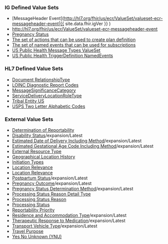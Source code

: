 ### IG Defined Value Sets

* [MessageHeader Event](http://hl7.org/fhir/us/ecr/ValueSet/valueset-ecr-messageheader-event|{{ site.data.fhir.igVer }} )
* http://hl7.org/fhir/us/ecr/ValueSet/valueset-ecr-messageheader-event
* [Pregnancy Status](http://hl7.org/fhir/us/ecr/ValueSet/us-ph-pregnancy-status)
* [The set of actions that can be used to create plan definition](http://hl7.org/fhir/us/ecr/ValueSet/us-ph-plandefinition-action)
* [The set of named events that can be used for subscriptions](http://hl7.org/fhir/us/ecr/ValueSet/us-ph-triggerdefinition-namedevent)
* [US Public Health Message Types ValueSet](http://hl7.org/fhir/us/ecr/ValueSet/us-ph-message-types-valueset)
* [US Public Health TriggerDefinition NamedEvents](http://hl7.org/fhir/us/ecr/ValueSet/us-ph-triggerdefinition-namedevent)

### HL7 Defined Value Sets

* [Document RelationshipType](http://hl7.org/fhir/ValueSet/document-relationship-type|4.0.1)
* [LOINC Diagnostic Report Codes](http://hl7.org/fhir/ValueSet/report-codes)
* [MessageSignificanceCategory](http://hl7.org/fhir/ValueSet/message-significance-category)
* [ServiceDeliveryLocationRoleType](http://terminology.hl7.org/ValueSet/v3-ServiceDeliveryLocationRoleType)
* [Tribal Entity US](http://terminology.hl7.org/ValueSet/v3-TribalEntityUS)
* [USPS Two Letter Alphabetic Codes](http://hl7.org/fhir/us/core/ValueSet/us-core-usps-state)

### External Value Sets

* [Determination of Reportability](https://phinvads.cdc.gov/vads/ViewValueSet.action?oid=2.16.840.1.113883.10.20.15.2.5.3)
* [Disability Status](https://vsac.nlm.nih.gov/valueset/2.16.840.1.113762.1.4.1099.49)/expansion/Latest
* [Estimated Date of Delivery Including Method](https://vsac.nlm.nih.gov/valueset/2.16.840.1.113883.11.20.9.81)/expansion/Latest
* [Estimated Gestational Age Code Including Method](https://vsac.nlm.nih.gov/valueset/2.16.840.1.113883.11.20.9.82)/expansion/Latest
* [External Resource Type](https://phinvads.cdc.gov/vads/ViewValueSet.action?oid=2.16.840.1.113883.10.20.15.2.5.4)
* [Geographical Location History](https://phinvads.cdc.gov/vads/ViewValueSet.action?oid=2.16.840.1.114222.4.11.3201)
* [Initiation Types](https://phinvads.cdc.gov/vads/ViewValueSet.action?oid=2.16.840.1.113883.10.20.15.2.5.11)
* [Location Relevance](https://phinvads.cdc.gov/vads/ViewValueSet.action?oid=2.16.840.1.113883.10.20.15.2.5.6)
* [Location Relevance](https://phinvads.cdc.gov/vads/ViewValueSet.action?oid=2.16.840.1.113883.10.20.15.2.5.6)
* [Postpartum Status](https://vsac.nlm.nih.gov/valueset/2.16.840.1.113883.11.20.9.87)/expansion/Latest
* [Pregnancy Outcome](https://vsac.nlm.nih.gov/valueset/2.16.840.1.113883.11.20.9.86)/expansion/Latest
* [Pregnancy Status Determination Method](https://vsac.nlm.nih.gov/valueset/2.16.840.1.113883.11.20.9.80)/expansion/Latest
* [Processing Status Reason Detail Type](https://phinvads.cdc.gov/vads/ViewValueSet.action?oid=2.16.840.1.113883.10.20.15.2.5.10)
* [Processing Status Reason](https://phinvads.cdc.gov/vads/ViewValueSet.action?oid=2.16.840.1.113883.10.20.15.2.5.7)
* [Processing Status](https://phinvads.cdc.gov/vads/ViewValueSet.action?oid=2.16.840.1.113883.10.20.15.2.5.8)
* [Reportability Priority](https://phinvads.cdc.gov/vads/ViewValueSet.action?oid=2.16.840.1.113883.10.20.15.2.5.5)
* [Residence and Accommodation Type](https://vsac.nlm.nih.gov/valueset/2.16.840.1.113883.11.20.9.49)/expansion/Latest
* [Therapeutic Response to Medication](https://vsac.nlm.nih.gov/valueset/2.16.840.1.113883.10.20.15.2.5.12)/expansion/Latest
* [Transport Vehicle Type](https://vsac.nlm.nih.gov/valueset/2.16.840.1.113762.1.4.1099.50)/expansion/Latest
* [Travel Purpose](https://phinvads.cdc.gov/vads/ViewValueSet.action?oid=2.16.840.1.114222.4.11.8064)
* [Yes No Unknown (YNU)](https://phinvads.cdc.gov/vads/ViewValueSet.action?oid=2.16.840.1.114222.4.11.888)